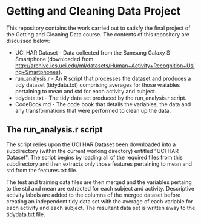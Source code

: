 # Getting and Cleaning Data Project

This repository contains the work carried out to satisfy the final project of the Getting and Cleaning Data course.
The contents of this repository are discussed below:

 * UCI HAR Dataset - Data collected from the Samsung Galaxy S Smartphone (downloaded from http://archive.ics.uci.edu/ml/datasets/Human+Activity+Recognition+Using+Smartphones).
 * run_analysis.r - An R script that processes the dataset and produces a tidy dataset (tidydata.txt) comprising averages for those vraiables pertaining to mean and std for each activity and subject.
 * tidydata.txt - The tidy data set produced by the run_analysis.r script.
 * CodeBook.md - The code book that details the variables, the data and any transformations that were performed to clean up the data.
 
 
## The run_analysis.r script

The script relies upon the UCI HAR Dataset been downloaded into a subdirectory (within the current working directory) entitled "UCI HAR Dataset". The script begins by loading all of the required files from this subdirectory and then extracts only those features pertaining to mean and std from the features.txt file.

The test and training data files are then merged and the variables pertaing to the std and mean are extracted for each subject and activity. Descriptive activity labels are added to the columns of the merged dataset before creating an independent tidy data set with the average of each variable for each activity and each subject. The resultant data set is written away to the tidydata.txt file.